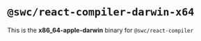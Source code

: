 # `@swc/react-compiler-darwin-x64`

This is the **x86_64-apple-darwin** binary for `@swc/react-compiler`
